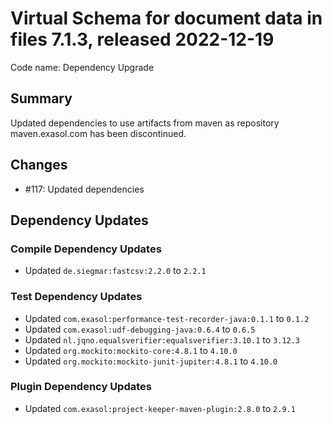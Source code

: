 # Virtual Schema for document data in files 7.1.3, released 2022-12-19

Code name: Dependency Upgrade

## Summary

Updated dependencies to use artifacts from maven as repository maven.exasol.com has been discontinued.

## Changes

* #117: Updated dependencies

## Dependency Updates

### Compile Dependency Updates

* Updated `de.siegmar:fastcsv:2.2.0` to `2.2.1`

### Test Dependency Updates

* Updated `com.exasol:performance-test-recorder-java:0.1.1` to `0.1.2`
* Updated `com.exasol:udf-debugging-java:0.6.4` to `0.6.5`
* Updated `nl.jqno.equalsverifier:equalsverifier:3.10.1` to `3.12.3`
* Updated `org.mockito:mockito-core:4.8.1` to `4.10.0`
* Updated `org.mockito:mockito-junit-jupiter:4.8.1` to `4.10.0`

### Plugin Dependency Updates

* Updated `com.exasol:project-keeper-maven-plugin:2.8.0` to `2.9.1`
